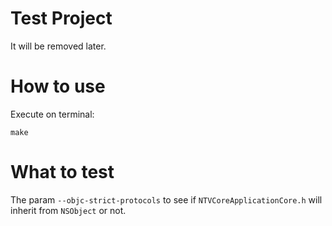 # Test Project

It will be removed later.

# How to use

Execute on terminal:

```
make
```

# What to test

The param `--objc-strict-protocols` to see if `NTVCoreApplicationCore.h` will inherit from `NSObject` or not.
